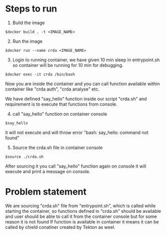 # Steps to run

1. Build the image 

```
$docker build . -t <IMAGE_NAME>
```
2. Run the image
```
$docker run --name crda <IMAGE_NAME>
```
3. Login to running container, we have given 10 min sleep in entrypoint.sh so container will be running for 10 min for debugging.
```
$docker exec -it crda /bin/bash
```
Now you are inside the container and you can call function available within container like "crda auth", "crda analyse" etc.

We have defined "say_hello" function inside our script "crda.sh" and requirement is to execute that functions from console.

4. call "say_hello" function on container console 

```
$say_hello
```
it will not execute and will throw error "bash: say_hello: command not found"

5. Source the crda.sh file in container console 
```
$source ./crda.sh 
```
After sourcing it you call "say_hello" function again on console it will execute and print a message on console.

# Problem statement
We are sourcing "crda.sh" file from "entrypoint.sh", which is called while starting the container, so functions defined in "crda.sh" should be available and user should be able to call it from the container console but for some reason it is not found 
If function is available in container it means it can be called by chield conatiner created by Tekton as weel. 



